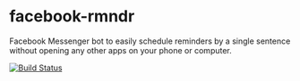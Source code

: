 # facebook-rmndr
Facebook Messenger bot to easily schedule reminders by a single sentence without opening any other apps on your phone or computer.

[![Build Status](https://travis-ci.org/manfredlift/facebook-rmndr.svg?branch=master)](https://travis-ci.org/manfredlift/facebook-rmndr)
